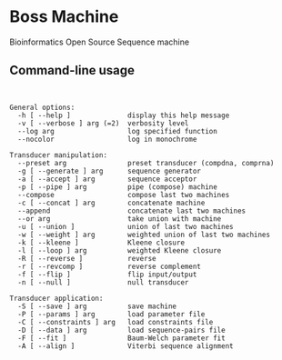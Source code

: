 # Boss Machine
Bioinformatics Open Source Sequence machine


## Command-line usage

<pre><code>

General options:
  -h [ --help ]              display this help message
  -v [ --verbose ] arg (=2)  verbosity level
  --log arg                  log specified function
  --nocolor                  log in monochrome

Transducer manipulation:
  --preset arg               preset transducer (compdna, comprna)
  -g [ --generate ] arg      sequence generator
  -a [ --accept ] arg        sequence acceptor
  -p [ --pipe ] arg          pipe (compose) machine
  --compose                  compose last two machines
  -c [ --concat ] arg        concatenate machine
  --append                   concatenate last two machines
  --or arg                   take union with machine
  -u [ --union ]             union of last two machines
  -w [ --weight ] arg        weighted union of last two machines
  -k [ --kleene ]            Kleene closure
  -l [ --loop ] arg          weighted Kleene closure
  -R [ --reverse ]           reverse
  -r [ --revcomp ]           reverse complement
  -f [ --flip ]              flip input/output
  -n [ --null ]              null transducer

Transducer application:
  -S [ --save ] arg          save machine
  -P [ --params ] arg        load parameter file
  -C [ --constraints ] arg   load constraints file
  -D [ --data ] arg          load sequence-pairs file
  -F [ --fit ]               Baum-Welch parameter fit
  -A [ --align ]             Viterbi sequence alignment

</code></pre>
